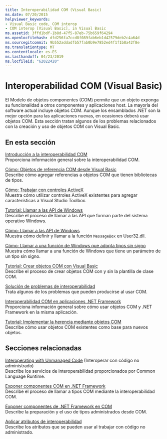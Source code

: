 ```yaml
---
title: Interoperabilidad COM (Visual Basic)
ms.date: 07/20/2015
helpviewer_keywords:
- Visual Basic code, COM interop
- COM interop [Visual Basic], in Visual Basic
ms.assetid: 3ffd1bdf-1b8d-47f5-87eb-75b659f64294
ms.openlocfilehash: dfd256fa7ccd8f089fab6eb1d42579deb2c4a64d
ms.sourcegitcommit: 9b552addadfb57fab0b9e7852ed4f1f1b8a42f8e
ms.translationtype: MT
ms.contentlocale: es-ES
ms.lasthandoff: 04/23/2019
ms.locfileid: "62022420"
---
```

# <a name="com-interop-visual-basic"></a>Interoperabilidad COM (Visual Basic)
El Modelo de objetos componentes (COM) permite que un objeto exponga su funcionalidad a otros componentes y aplicaciones host. La mayoría del software actual incluye objetos COM. Aunque los ensamblados .NET son la mejor opción para las aplicaciones nuevas, en ocasiones deberá usar objetos COM. Esta sección tratan algunos de los problemas relacionados con la creación y uso de objetos COM con Visual Basic.  
  
## <a name="in-this-section"></a>En esta sección  
 [Introducción a la interoperabilidad COM](../../../visual-basic/programming-guide/com-interop/introduction-to-com-interop.md)  
 Proporciona información general sobre la interoperabilidad COM.  
  
 [Cómo: Objetos de referencia COM desde Visual Basic](../../../visual-basic/programming-guide/com-interop/how-to-reference-com-objects.md)  
 Describe cómo agregar referencias a objetos COM que tienen bibliotecas de tipos.  
  
 [Cómo: Trabajar con controles ActiveX](../../../visual-basic/programming-guide/com-interop/how-to-work-with-activex-controls.md)  
 Muestra cómo utilizar controles ActiveX existentes para agregar características a Visual Studio Toolbox.  
  
 [Tutorial: Llamar a las API de Windows](../../../visual-basic/programming-guide/com-interop/walkthrough-calling-windows-apis.md)  
 Describe el proceso de llamar a las API que forman parte del sistema operativo Windows.  
  
 [Cómo: Llamar a las API de Windows](../../../visual-basic/programming-guide/com-interop/how-to-call-windows-apis.md)  
 Muestra cómo definir y llamar a la función `MessageBox` en User32.dll.  
  
 [Cómo: Llamar a una función de Windows que adopta tipos sin signo](../../../visual-basic/programming-guide/com-interop/how-to-call-a-windows-function-that-takes-unsigned-types.md)  
 Muestra cómo llamar a una función de Windows que tiene un parámetro de un tipo sin signo.  
  
 [Tutorial: Crear objetos COM con Visual Basic](../../../visual-basic/programming-guide/com-interop/walkthrough-creating-com-objects.md)  
 Describe el proceso de crear objetos COM con y sin la plantilla de clase COM.  
  
 [Solución de problemas de interoperabilidad](../../../visual-basic/programming-guide/com-interop/troubleshooting-interoperability.md)  
 Trata algunos de los problemas que pueden producirse al usar COM.  
  
 [Interoperabilidad COM en aplicaciones .NET Framework](../../../visual-basic/programming-guide/com-interop/com-interoperability-in-net-framework-applications.md)  
 Proporciona información general sobre cómo usar objetos COM y .NET Framework en la misma aplicación.  
  
 [Tutorial: Implementar la herencia mediante objetos COM](../../../visual-basic/programming-guide/com-interop/walkthrough-implementing-inheritance-with-com-objects.md)  
 Describe cómo usar objetos COM existentes como base para nuevos objetos.  
  
## <a name="related-sections"></a>Secciones relacionadas  
 [Interoperating with Unmanaged Code](../../../framework/interop/index.md) (Interoperar con código no administrado)  
 Describe los servicios de interoperabilidad proporcionados por Common Language Runtime.  
  
 [Exponer componentes COM en .NET Framework](../../../framework/interop/exposing-com-components.md)  
 Describe el proceso de llamar a tipos COM mediante la interoperabilidad COM.  
  
 [Exponer componentes de .NET Framework en COM](../../../framework/interop/exposing-dotnet-components-to-com.md)  
 Describe la preparación y el uso de tipos administrados desde COM.  
  
 [Aplicar atributos de interoperabilidad](../../../framework/interop/applying-interop-attributes.md)  
 Describe los atributos que se pueden usar al trabajar con código no administrado.
